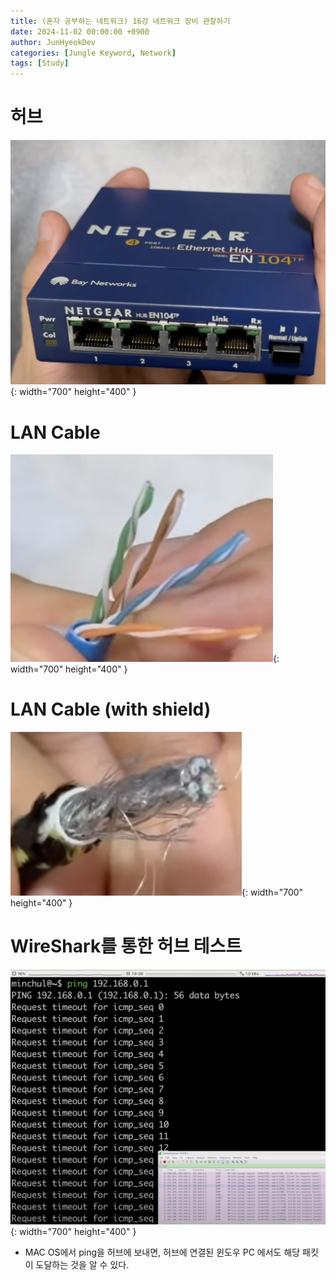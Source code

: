 ```yaml
---
title: (혼자 공부하는 네트워크) 16강 네트워크 장비 관찰하기
date: 2024-11-02 00:00:00 +0900
author: JunHyeokDev
categories: [Jungle Keyword, Network]
tags: [Study]
---
```



# 허브

![Desktop View](/assets/Network/hub_img.png){: width="700" height="400" }

# LAN Cable 

![Desktop View](/assets/Network/LAN_cable.png){: width="700" height="400" }

# LAN Cable (with shield)

![Desktop View](/assets/Network/LAN_cable_shield.png){: width="700" height="400" }

# WireShark를 통한 허브 테스트

![Desktop View](/assets/Network/WireShark_hub.png){: width="700" height="400" }

- MAC OS에서 ping을 허브에 보내면, 허브에 연결된 윈도우 PC 에서도 해당 패킷이 도달하는 것을 알 수 있다.

